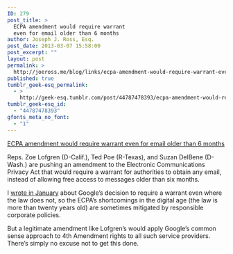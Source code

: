 ```yaml
---
ID: 279
post_title: >
  ECPA amendment would require warrant
  even for email older than 6 months
author: Joseph J. Ross, Esq.
post_date: 2013-03-07 15:58:00
post_excerpt: ""
layout: post
permalink: >
  http://joeross.me/blog/links/ecpa-amendment-would-require-warrant-even-for/
published: true
tumblr_geek-esq_permalink:
  - >
    http://geek-esq.tumblr.com/post/44787478393/ecpa-amendment-would-require-warrant-even-for
tumblr_geek-esq_id:
  - "44787478393"
gfonts_meta_no_font:
  - "1"
---
```

<a href='http://thehill.com/blogs/hillicon-valley/technology/286599-house-bill-would-require-police-to-obtain-a-warrant-to-search-emails'>ECPA amendment would require warrant even for email older than 6 months</a><div class="link_description"><p>Reps. Zoe Lofgren (D-Calif.), Ted Poe (R-Texas), and Suzan DelBene (D-Wash.) are pushing an amendment to the Electronic Communications Privacy Act that would require a warrant for authorities to obtain any email, instead of allowing free access to messages older than six months.</p>

<p>I <a href="http://joeross.me/post/41795517982/at-google-constitution-trumps-statute" target="_blank">wrote in January</a> about Google&#8217;s decision to require a warrant even where the law does not, so the ECPA&#8217;s shortcomings in the digital age (the law is more than twenty years old) are sometimes mitigated by responsible corporate policies.</p>

<p>But a legitimate amendment like Lofgren&#8217;s would apply Google&#8217;s common sense approach to 4th Amendment rights to all such service providers. There&#8217;s simply no excuse not to get this done.</p></div>